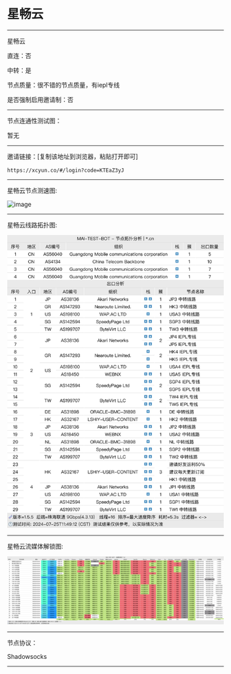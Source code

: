# 星畅云

-------------------------

星畅云

直连：否

中转：是

节点质量：很不错的节点质量，有iepl专线

是否强制启用邀请制：否

-------------------------

节点连通性测试图：

暂无

-------------------------

邀请链接：[复制该地址到浏览器，粘贴打开即可]

    https://xcyun.co/#/login?code=KTEaZ3yJ

-------------------------

星畅云节点测速图:

![image](/img/49.png)

-------------------------

星畅云线路拓扑图:

![image](/img/50.png)

-------------------------

星畅云流媒体解锁图:

![image](/img/51.png)

-------------------------

节点协议：

Shadowsocks

-------------------------
